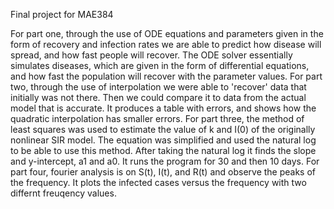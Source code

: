 Final project for MAE384

For part one, through the use of ODE equations and parameters given in the form of recovery and infection rates we are able to predict how disease will spread, and how fast people will recover. The ODE solver essentially simulates diseases, which are given in the form of differential equations, and how fast the population will recover with the parameter values. 
For part two, through the use of interpolation we were able to 'recover' data that initially was not there. Then we could compare it to data from the actual model that is accurate. It produces a table with errors, and shows how the quadratic interpolation has smaller errors.
For part three, the method of least squares was used to estimate the value of k and I(0) of the originally nonlinear SIR model. The equation was simplified and used the natural log to be able to use this method. After taking the natural log it finds the slope and y-intercept, a1 and a0. It runs the program for 30 and then 10 days. 
For part four, fourier analysis is on S(t), I(t), and R(t) and observe the peaks of the frequency. It plots the infected cases versus the frequency with two differnt freuqency values. 
